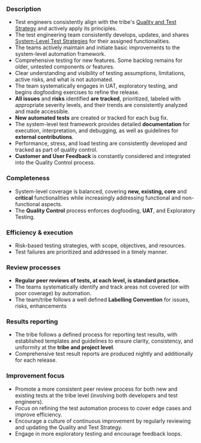 ### Description

-   Test engineers consistently align with the tribe's [Quality and Test Strategy](../../../quality-strategy/resources/02-quality-strategy-template.md) and actively apply its principles.
-   The test engineering team consistently develops, updates, and shares [System-Level Test Strategies](../../../quality-strategy/resources/03-system-level-test-strategy-template.md) for their assigned functionalities.
-   The teams actively maintain and initiate basic improvements to the system-level automation framework.
-   Comprehensive testing for new features. Some backlog remains for older, untested components or features.
-   Clear understanding and visibility of testing assumptions, limitations, active risks, and what is not automated.
-   The team systematically engages in UAT, exploratory testing, and begins dogfooding exercises to refine the release.
-   **All issues** and **risks** identified **are tracked**, prioritized, labeled with appropriate severity levels, and their trends are consistently analyzed and made accessible.
-   **New automated tests** are created or tracked for each bug fix.
-   The system-level test framework provides detailed **documentation** for execution, interpretation, and debugging, as well as guidelines for **external contributions**.
-   Performance, stress, and load testing are consistently developed and tracked as part of quality control.
-   **Customer and User Feedback** is constantly considered and integrated into the Quality Control process.

### Completeness

-   System-level coverage is balanced, covering **new, existing, core** and **critical** functionalities while increasingly addressing functional and non-functional aspects.
-   The **Quality Control** process enforces dogfooding, **UAT**, and Exploratory Testing.

### Efficiency & execution

-   Risk-based testing strategies, with scope, objectives, and resources.
-   Test failures are prioritized and addressed in a timely manner.

### Review processes

-   **Regular peer reviews of tests, at each level, is standard practice.**
-   The teams systematically identify and track areas not covered (or with poor coverage) by automation.
-   The team/tribe follows a well defined **Labelling Convention** for issues, risks, enhancements

### Results reporting

-   The tribe follows a defined process for reporting test results, with established templates and guidelines to ensure clarity, consistency, and uniformity at the **tribe and project level**.
-   Comprehensive test result reports are produced nightly and additionally for each release.

### Improvement focus

-   Promote a more consistent peer review process for both new and existing tests at the tribe level (involving both developers and test engineers).
-   Focus on refining the test automation process to cover edge cases and improve efficiency.
-   Encourage a culture of continuous improvement by regularly reviewing and updating the Quality and Test Strategy.
-   Engage in more exploratory testing and encourage feedback loops.
